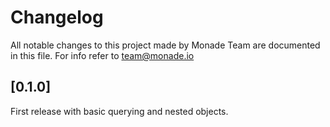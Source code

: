 # Changelog
All notable changes to this project made by Monade Team are documented in this file. For info refer to team@monade.io

## [0.1.0]
First release with basic querying and nested objects.
